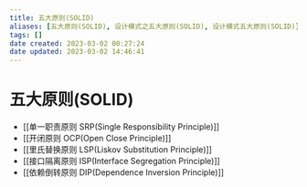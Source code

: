 ```yaml
---
title: 五大原则(SOLID)
aliases: [五大原则(SOLID), 设计模式之五大原则(SOLID), 设计模式五大原则(SOLID)]
tags: []
date created: 2023-03-02 00:27:24
date updated: 2023-03-02 14:46:41
---
```


# 五大原则(SOLID)

- [[单一职责原则 SRP(Single Responsibility Principle)]]
- [[开闭原则 OCP(Open Close Principle)]]
- [[里氏替换原则 LSP(Liskov Substitution Principle)]]
- [[接口隔离原则 ISP(Interface Segregation Principle)]]
- [[依赖倒转原则 DIP(Dependence Inversion Principle)]]
